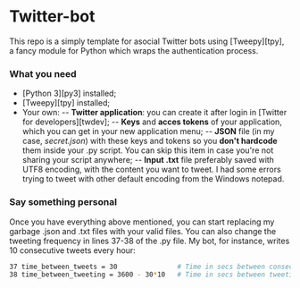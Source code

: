 # Twitter-bot
This repo is a simply template for asocial Twitter bots using [Tweepy][tpy], a fancy module for Python which wraps the authentication process.

### What you need
 - [Python 3][py3] installed;
 - [Tweepy][tpy] installed;
 - Your own:
 -- **Twitter application**: you can create it after login in [Twitter for developers][twdev];
 -- **Keys** and **acces tokens** of your application, which you can get in your new application menu;
 -- **JSON** file (in my case, *secret.json*) with these keys and tokens so you **don't hardcode** them inside your .py script. You can skip this item in case you're not sharing your script anywhere;
 -- **Input .txt** file preferably saved with UTF8 encoding, with the content you want to tweet. I had some errors trying to tweet with other default encoding from the Windows notepad.

### Say something personal
Once you have everything above mentioned, you can start replacing my garbage .json and .txt files with your valid files. You can also change the tweeting frequency in lines 37-38 of the .py file. My bot, for instance, writes 10 consecutive tweets every hour:
```sh
37 time_between_tweets = 30 			  # Time in secs between consecutive tweets.
38 time_between_tweeting = 3600 - 30*10   # Time in secs between tweeting.
```
